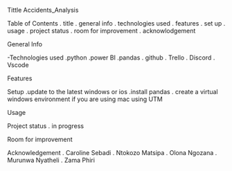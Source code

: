Tittle 
Accidents_Analysis

Table of Contents 
. title
. general info 
. technologies used 
. features 
. set up 
. usage 
. project status 
. room for improvement 
. acknowlodgement

General Info 

-Technologies used
.python 
.power BI
.pandas
. github 
. Trello 
. Discord 
. Vscode

Features 

Setup
.update to the latest windows or ios
.install pandas 
. create a virtual windows environment if you are using mac using UTM


Usage

Project status 
. in progress

Room for improvement 

Acknowledgement 
. Caroline Sebadi 
. Ntokozo Matsipa 
. Olona Ngozana 
. Murunwa Nyatheli 
. Zama Phiri
